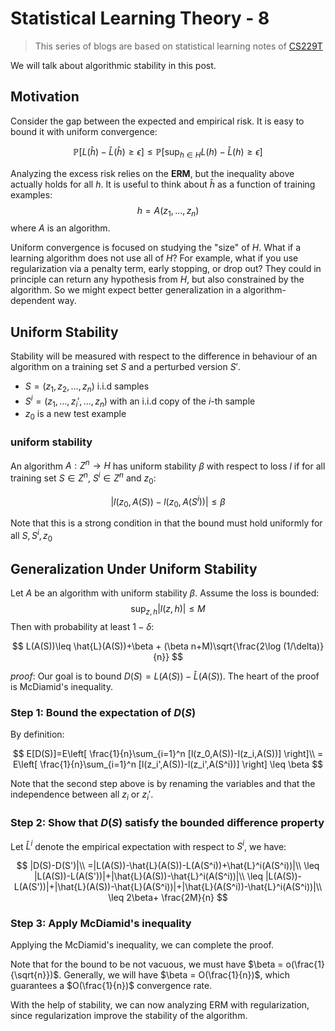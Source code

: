 # Statistical Learning Theory - 8

>This series of blogs are based on statistical learning notes of [CS229T](https://github.com/percyliang/cs229t)

We will talk about algorithmic stability in this post.

## Motivation

Consider the gap between the expected and empirical risk. It is easy to bound it with uniform convergence:

$$
\mathbb{P}[L(\hat{h})-\hat{L}(\hat{h})\geq \epsilon]\leq \mathbb{P}[\sup_{h\in H} L(h)-\hat{L}(h)\geq \epsilon]
$$

Analyzing the excess risk relies on the **ERM**, but the inequality above actually holds for all $h$. It is useful to think about $\hat{h}$ as a function of training examples:
$$
h=A(z_1,...,z_n)
$$
where $A$ is an algorithm.

Uniform convergence is focused on studying the "size" of $H$. What if a learning algorithm does not use all of $H$? For example, what if you use regularization via a penalty term, early stopping, or drop out? They could in principle can return any hypothesis from $H$, but also constrained by the algorithm. So we might expect better generalization in a algorithm-dependent way.

## Uniform Stability

Stability will be measured with respect to the difference in behaviour of an algorithm on a training set $S$ and a perturbed version $S'$.

- $S=(z_1,z_2,...,z_n)$ i.i.d samples
- $S^i=(z_1,...,z_i',...,z_n)$ with an i.i.d copy of the $i$-th sample
- $z_0$ is a new test example

### uniform stability

An algorithm $A:Z^n \rightarrow H$ has uniform stability $\beta$ with respect to loss $l$ if for all training set $S\in Z^n$, $S^i\in Z^n$ and $z_0$:

$$
|l(z_0, A(S))-l(z_0,A(S^i))|\leq \beta
$$

Note that this is a strong condition in that the bound must hold uniformly for all $S,S^i,z_0$

## Generalization Under Uniform Stability

Let $A$ be an algorithm with uniform stability $\beta$. Assume the loss is bounded:
$$
\sup_{z,h}|l(z,h)|\leq M
$$
Then with probability at least $1-\delta$:

$$
L(A(S))\leq \hat{L}(A(S))+\beta + (\beta n+M)\sqrt{\frac{2\log (1/\delta)}{n}}
$$

*proof*: Our goal is to bound $D(S)=L(A(S))-\hat{L}(A(S))$. The heart of the proof is McDiamid's inequality.

### Step 1: Bound the expectation of $D(S)$

By definition:

$$
E[D(S)]=E\left[ \frac{1}{n}\sum_{i=1}^n [l(z_0,A(S))-l(z_i,A(S))] \right]\\
= E\left[ \frac{1}{n}\sum_{i=1}^n [l(z_i',A(S))-l(z_i',A(S^i))] \right] \leq \beta
$$

Note that the second step above is by renaming the variables and that the independence between all $z_i$ or $z_i'$.

### Step 2: Show that $D(S)$ satisfy the bounded difference property

Let $\hat{L}^i$ denote the empirical expectation with respect to $S^i$, we have:

$$
|D(S)-D(S')|\\
=|L(A(S))-\hat{L}(A(S))-L(A(S^i))+\hat{L}^i(A(S^i))|\\
\leq |L(A(S))-L(A(S'))|+|\hat{L}(A(S))-\hat{L}^i(A(S^i))|\\
\leq |L(A(S))-L(A(S'))|+|\hat{L}(A(S))-\hat{L}(A(S^i))|+|\hat{L}(A(S^i))-\hat{L}^i(A(S^i))|\\
\leq 2\beta+ \frac{2M}{n}
$$

### Step 3: Apply McDiamid's inequality

Applying the McDiamid's inequality, we can complete the proof.

Note that for the bound to be not vacuous, we must have $\beta = o(\frac{1}{\sqrt{n}})$. Generally, we will have $\beta = O(\frac{1}{n})$, which guarantees a $O(\frac{1}{n})$ convergence rate.

With the help of stability, we can now analyzing ERM with regularization, since regularization improve the stability of the algorithm.